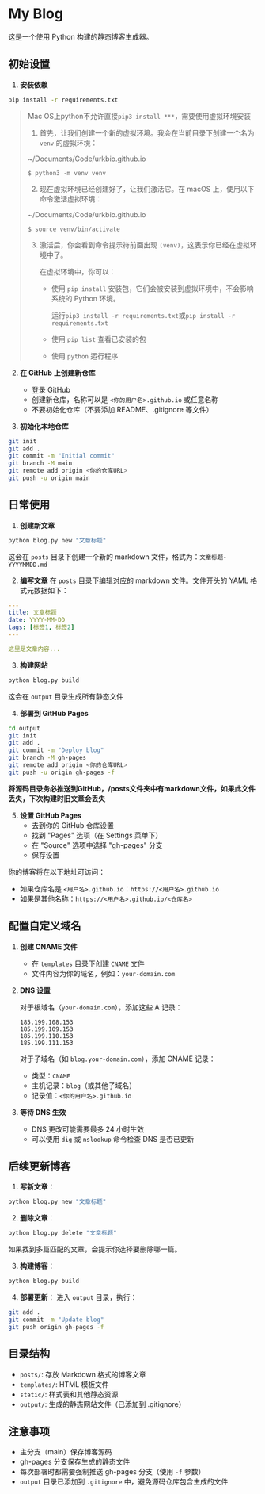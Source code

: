 # My Blog

这是一个使用 Python 构建的静态博客生成器。

## 初始设置

1. **安装依赖**
```bash
pip install -r requirements.txt
```

> Mac OS上python不允许直接`pip3 install ***`，需要使用虚拟环境安装
>
> 1. 首先，让我们创建一个新的虚拟环境。我会在当前目录下创建一个名为 `venv` 的虚拟环境：
>
> ~/Documents/Code/urkbio.github.io
>
> ```
> $ python3 -m venv venv
> ```
>
> 
>
> 2. 现在虚拟环境已经创建好了，让我们激活它。在 macOS 上，使用以下命令激活虚拟环境：
>
> ~/Documents/Code/urkbio.github.io
>
> ```
> $ source venv/bin/activate
> ```
>
> 3. 激活后，你会看到命令提示符前面出现 `(venv)`，这表示你已经在虚拟环境中了。
>
>    在虚拟环境中，你可以：
>
>    - 使用 `pip install` 安装包，它们会被安装到虚拟环境中，不会影响系统的 Python 环境。
>
>      运行`pip3 install -r requirements.txt`或`pip install -r requirements.txt`
>
>    - 使用 `pip list` 查看已安装的包
>
>    - 使用 `python` 运行程序

2. **在 GitHub 上创建新仓库**
   - 登录 GitHub
   - 创建新仓库，名称可以是 `<你的用户名>.github.io` 或任意名称
   - 不要初始化仓库（不要添加 README、.gitignore 等文件）

3. **初始化本地仓库**

```bash
git init
git add .
git commit -m "Initial commit"
git branch -M main
git remote add origin <你的仓库URL>
git push -u origin main
```

## 日常使用

1. **创建新文章**
```bash
python blog.py new "文章标题"
```
这会在 `posts` 目录下创建一个新的 markdown 文件，格式为：`文章标题-YYYYMMDD.md`

2. **编写文章**
在 `posts` 目录下编辑对应的 markdown 文件。文件开头的 YAML 格式元数据如下：
```yaml
---
title: 文章标题
date: YYYY-MM-DD
tags: [标签1, 标签2]
---

这里是文章内容...
```

3. **构建网站**
```bash
python blog.py build
```
这会在 `output` 目录生成所有静态文件

4. **部署到 GitHub Pages**
```bash
cd output
git init
git add .
git commit -m "Deploy blog"
git branch -M gh-pages
git remote add origin <你的仓库URL>
git push -u origin gh-pages -f
```
**将源码目录务必推送到GitHub，/posts文件夹中有markdown文件，如果此文件丢失，下次构建时旧文章会丢失**

5. **设置 GitHub Pages**
   - 去到你的 GitHub 仓库设置
   - 找到 "Pages" 选项（在 Settings 菜单下）
   - 在 "Source" 选项中选择 "gh-pages" 分支
   - 保存设置

你的博客将在以下地址可访问：
- 如果仓库名是 `<用户名>.github.io`：`https://<用户名>.github.io`
- 如果是其他名称：`https://<用户名>.github.io/<仓库名>`

## 配置自定义域名

1. **创建 CNAME 文件**
   - 在 `templates` 目录下创建 `CNAME` 文件
   - 文件内容为你的域名，例如：`your-domain.com`

2. **DNS 设置**
   
   对于根域名（`your-domain.com`），添加这些 A 记录：
   ```
   185.199.108.153
   185.199.109.153
   185.199.110.153
   185.199.111.153
   ```

   对于子域名（如 `blog.your-domain.com`），添加 CNAME 记录：
   - 类型：`CNAME`
   - 主机记录：`blog`（或其他子域名）
   - 记录值：`<你的用户名>.github.io`

3. **等待 DNS 生效**
   - DNS 更改可能需要最多 24 小时生效
   - 可以使用 `dig` 或 `nslookup` 命令检查 DNS 是否已更新

## 后续更新博客

1. **写新文章**：
```bash
python blog.py new "文章标题"
```

2. **删除文章**：
```bash
python blog.py delete "文章标题"
```
如果找到多篇匹配的文章，会提示你选择要删除哪一篇。

3. **构建博客**：
```bash
python blog.py build
```

4. **部署更新**：
进入 `output` 目录，执行：
```bash
git add .
git commit -m "Update blog"
git push origin gh-pages -f
```

## 目录结构

- `posts/`: 存放 Markdown 格式的博客文章
- `templates/`: HTML 模板文件
- `static/`: 样式表和其他静态资源
- `output/`: 生成的静态网站文件（已添加到 .gitignore）

## 注意事项

- 主分支（main）保存博客源码
- gh-pages 分支保存生成的静态文件
- 每次部署时都需要强制推送 gh-pages 分支（使用 `-f` 参数）
- `output` 目录已添加到 `.gitignore` 中，避免源码仓库包含生成的文件
